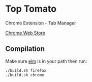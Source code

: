 # Top Tomato
Chrome Extension - Tab Manager

[Chrome Web Store](https://chrome.google.com/webstore/detail/top-tomato/ncjlgbnopdeldjbdbcpgdepfifhpocip)

## Compilation

Make sure [elm](https://elm-lang.org/) is in your path then run:

```
./build.sh firefox
./build.sh chrome
```
